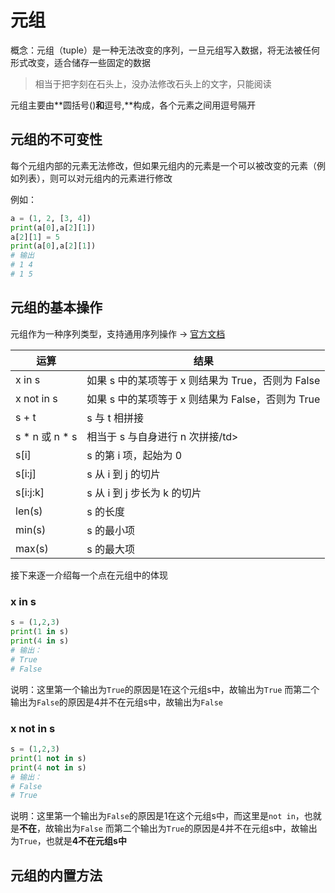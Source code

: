 # 元组
概念：元组（tuple）是一种无法改变的序列，一旦元组写入数据，将无法被任何形式改变，适合储存一些固定的数据

> 相当于把字刻在石头上，没办法修改石头上的文字，只能阅读

元组主要由**圆括号()**和**逗号,**构成，各个元素之间用逗号隔开

## 元组的不可变性
每个元组内部的元素无法修改，但如果元组内的元素是一个可以被改变的元素（例如列表），则可以对元组内的元素进行修改

例如：
``` Python
a = (1, 2, [3, 4])
print(a[0],a[2][1])
a[2][1] = 5
print(a[0],a[2][1])
# 输出
# 1 4
# 1 5
```

## 元组的基本操作
元组作为一种序列类型，支持通用序列操作 -> [官方文档](https://docs.python.org/zh-cn/3/library/stdtypes.html#common-sequence-operations)
<table>
    <thead>
        <tr>
            <th>运算</th>
            <th>结果</th>
        </tr>
    </thead>
    <tbody>
        <tr>
            <td>x in s</td>
            <td>如果 s 中的某项等于 x 则结果为 True，否则为 False</td>
        <tr>
        <tr>
            <td>x not in s</td>
            <td>如果 s 中的某项等于 x 则结果为 False，否则为 True</td>
        <tr>
        <tr>
            <td>s + t</td>
            <td>s 与 t 相拼接</td>
        <tr>
        <tr>
            <td>s * n 或 n * s</td>
            <td>相当于 s 与自身进行 n 次拼接/td>
        </tr>
        <tr>
            <td>s[i]</td>
            <td>s 的第 i 项，起始为 0</td>
        <tr>
        <tr>
            <td>s[i:j]</td>
            <td>s 从 i 到 j 的切片</td>
        <tr>
        <tr>
            <td>s[i:j:k]</td>
            <td>s 从 i 到 j 步长为 k 的切片</td>
        <tr>
        <tr>
            <td>len(s)</td>
            <td>s 的长度</td>
        <tr>
        <tr>
            <td>min(s)</td>
            <td>s 的最小项</td>
        <tr>
        <tr>
            <td>max(s)</td>
            <td>s 的最大项</td>
        <tr>
    </tbody>
</table>
接下来逐一介绍每一个点在元组中的体现

### x in s
``` Python
s = (1,2,3)
print(1 in s)
print(4 in s)
# 输出：
# True
# False
```
说明：这里第一个输出为`True`的原因是1在这个元组s中，故输出为`True`
而第二个输出为`False`的原因是4并不在元组s中，故输出为`False`
### x not in s
``` Python
s = (1,2,3)
print(1 not in s)
print(4 not in s)
# 输出：
# False
# True
```
说明：这里第一个输出为`False`的原因是1在这个元组s中，而这里是`not in`，也就是**不在**，故输出为`False`
而第二个输出为`True`的原因是4并不在元组s中，故输出为`True`，也就是**4不在元组s中**

## 元组的内置方法